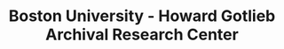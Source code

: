 ---
layout: repo
title: "Boston University - Howard Gotlieb Archival Research Center"
id: 18062
permalink: repos/18062/
---